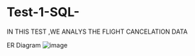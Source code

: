# Test-1-SQL-
IN THIS TEST ,WE ANALYS THE FLIGHT CANCELATION DATA 

ER Diagram
![image](https://user-images.githubusercontent.com/110715176/192315498-362bfc54-5031-48f6-91f8-2481d31ccb01.png)
